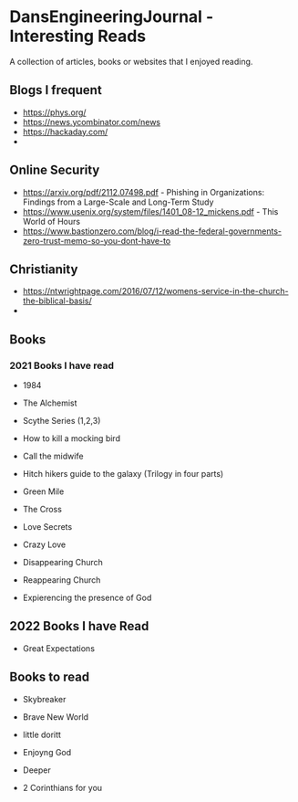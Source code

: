 # DansEngineeringJournal - Interesting Reads
A collection of articles, books or websites that I enjoyed reading.

## Blogs I frequent
- https://phys.org/
- https://news.ycombinator.com/news
- https://hackaday.com/
- 

## Online Security
- https://arxiv.org/pdf/2112.07498.pdf - Phishing in Organizations: Findings from a Large-Scale and Long-Term Study
- https://www.usenix.org/system/files/1401_08-12_mickens.pdf - This World of Hours
- https://www.bastionzero.com/blog/i-read-the-federal-governments-zero-trust-memo-so-you-dont-have-to 

## Christianity
- https://ntwrightpage.com/2016/07/12/womens-service-in-the-church-the-biblical-basis/
- 

## Books
### 2021 Books I have read
- 1984
- The Alchemist
- Scythe Series (1,2,3)
- How to kill a mocking bird
- Call the midwife
- Hitch hikers guide to the galaxy (Trilogy in four parts) 
- Green Mile

- The Cross
- Love Secrets
- Crazy Love 
- Disappearing Church
- Reappearing Church
- Expierencing the presence of God

## 2022 Books I have Read
- Great Expectations

## Books to read
- Skybreaker
- Brave New World
- little doritt

- Enjoyng God
- Deeper
- 2 Corinthians for you


